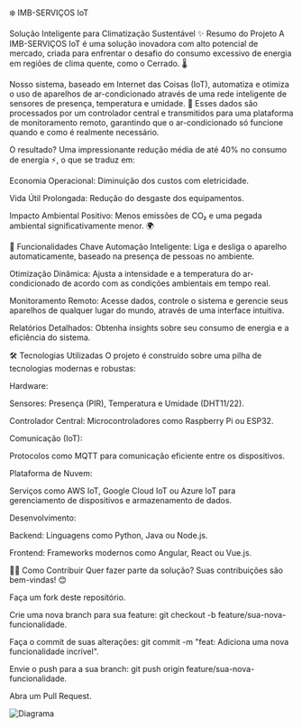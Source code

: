


❄️ IMB-SERVIÇOS IoT





Solução Inteligente para Climatização Sustentável
✨ Resumo do Projeto
A IMB-SERVIÇOS IoT é uma solução inovadora com alto potencial de mercado, criada para enfrentar o desafio do consumo excessivo de energia em regiões de clima quente, como o Cerrado. 🌡️

Nosso sistema, baseado em Internet das Coisas (IoT), automatiza e otimiza o uso de aparelhos de ar-condicionado através de uma rede inteligente de sensores de presença, temperatura e umidade. 📡 Esses dados são processados por um controlador central e transmitidos para uma plataforma de monitoramento remoto, garantindo que o ar-condicionado só funcione quando e como é realmente necessário.

O resultado? Uma impressionante redução média de até 40% no consumo de energia ⚡, o que se traduz em:

Economia Operacional: Diminuição dos custos com eletricidade.

Vida Útil Prolongada: Redução do desgaste dos equipamentos.

Impacto Ambiental Positivo: Menos emissões de CO₂ e uma pegada ambiental significativamente menor. 🌍

🚀 Funcionalidades Chave
Automação Inteligente: Liga e desliga o aparelho automaticamente, baseado na presença de pessoas no ambiente.

Otimização Dinâmica: Ajusta a intensidade e a temperatura do ar-condicionado de acordo com as condições ambientais em tempo real.

Monitoramento Remoto: Acesse dados, controle o sistema e gerencie seus aparelhos de qualquer lugar do mundo, através de uma interface intuitiva.

Relatórios Detalhados: Obtenha insights sobre seu consumo de energia e a eficiência do sistema.

🛠️ Tecnologias Utilizadas
O projeto é construído sobre uma pilha de tecnologias modernas e robustas:

Hardware:

Sensores: Presença (PIR), Temperatura e Umidade (DHT11/22).

Controlador Central: Microcontroladores como Raspberry Pi ou ESP32.

Comunicação (IoT):

Protocolos como MQTT para comunicação eficiente entre os dispositivos.

Plataforma de Nuvem:

Serviços como AWS IoT, Google Cloud IoT ou Azure IoT para gerenciamento de dispositivos e armazenamento de dados.

Desenvolvimento:

Backend: Linguagens como Python, Java ou Node.js.

Frontend: Frameworks modernos como Angular, React ou Vue.js.

👨‍💻 Como Contribuir
Quer fazer parte da solução? Suas contribuições são bem-vindas! 😊

Faça um fork deste repositório.

Crie uma nova branch para sua feature: git checkout -b feature/sua-nova-funcionalidade.

Faça o commit de suas alterações: git commit -m "feat: Adiciona uma nova funcionalidade incrível".

Envie o push para a sua branch: git push origin feature/sua-nova-funcionalidade.

Abra um Pull Request.

![Diagrama](./IMB-SERVIÇOS.png)

